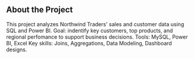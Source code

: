 ## About the Project 
This project analyzes Northwind Traders' sales and customer data using SQL and Power BI.
Goal: indentify key customers, top products, and regional perfomance to support business decisions.
Tools: MySQL, Power BI, Excel
Key skills: Joins, Aggregations, Data Modeling, Dashboard designs.
